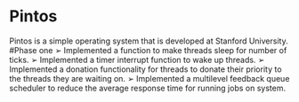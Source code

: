 # Pintos
Pintos is a simple operating system that is developed at Stanford University.
#Phase one
➢ Implemented a function to make threads sleep for number of ticks.
➢ Implemented a timer interrupt function to wake up threads.
➢ Implemented a donation functionality for threads to donate their priority to the threads they are waiting on.
➢ Implemented a multilevel feedback queue scheduler to reduce the average response time for running jobs on system.
